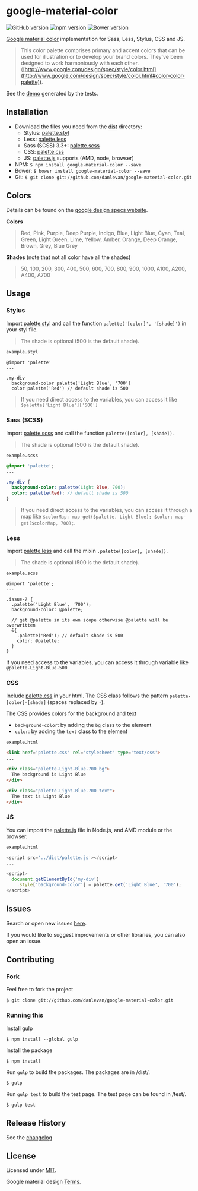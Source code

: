 # google-material-color

[![GitHub version](https://badge.fury.io/gh/danlevan%2Fgoogle-material-color.svg)](http://badge.fury.io/gh/danlevan%2Fgoogle-material-color)
[![npm version](https://badge.fury.io/js/google-material-color.svg)](http://badge.fury.io/js/google-material-color) [![Bower version](https://badge.fury.io/bo/google-material-color.svg)](http://badge.fury.io/bo/google-material-color)

[Google material color](http://www.google.com/design/spec/style/color.html#color-color-palette) implementation for Sass, Less, Stylus, CSS and JS.

> This color palette comprises primary and accent colors that can be used for illustration or to develop your brand colors. They’ve been designed to work harmoniously with each other.
([http://www.google.com/design/spec/style/color.html](http://www.google.com/design/spec/style/color.html#color-color-palette)).

See the [demo](http://danlevan.github.io/google-material-color/test/) generated by the tests.

## Installation

* Download the files you need from the [dist](dist) directory:
  * Stylus:  [palette.styl](http://danlevan.github.io/google-material-color/dist/palette.styl)
  * Less:  [palette.less](http://danlevan.github.io/google-material-color/dist/palette.less)
  * Sass (SCSS) 3.3+:  [palette.scss](http://danlevan.github.io/google-material-color/dist/palette.scss)
  * CSS:  [palette.css](http://danlevan.github.io/google-material-color/dist/palette.css)
  * JS:  [palette.js](http://danlevan.github.io/google-material-color/dist/palette.js) supports (AMD, node, browser)
* NPM: `$ npm install google-material-color --save`
* Bower: `$ bower install google-material-color --save`
* Git: `$ git clone git://github.com/danlevan/google-material-color.git`

## Colors

Details can be found on the [google design specs website](http://www.google.com/design/spec/style/color.html#color-color-palette).

**Colors**
> Red, Pink, Purple, Deep Purple, Indigo, Blue, Light Blue, Cyan, Teal, Green, Light Green, Lime, Yellow, Amber, Orange, Deep Orange, Brown, Grey, Blue Grey

**Shades** (note that not all color have all the shades)
> 50, 100, 200, 300, 400, 500, 600, 700, 800, 900, 1000, A100, A200, A400, A700


## Usage

### Stylus

Import [palette.styl](http://danlevan.github.io/google-material-color/dist/palette.styl) and call the function `palette('[color]', '[shade]')` in your styl file.

> The shade is optional (500 is the default shade).

`example.styl`

```stylus
@import 'palette'
...

.my-div
  background-color palette('Light Blue', '700')
  color palette('Red') // default shade is 500
```

> If you need direct access to the variables, you can access it like `$palette['Light Blue']['500']`

### Sass (SCSS)

Import [palette.scss](http://danlevan.github.io/google-material-color/dist/palette.scss) and call the function `palette([color], [shade])`.

> The shade is optional (500 is the default shade).

`example.scss`

```scss
@import 'palette';
...

.my-div {
  background-color: palette(Light Blue, 700);
  color: palette(Red); // default shade is 500
}
```

> If you need direct access to the variables, you can access it through a map like `$colorMap: map-get($palette, Light Blue); $color: map-get($colorMap, 700);`.

### Less

Import [palette.less](http://danlevan.github.io/google-material-color/dist/palette.less) and call the mixin `.palette([color], [shade])`.

> The shade is optional (500 is the default shade).

`example.scss`

```less
@import 'palette';
...

.issue-7 {
  .palette('Light Blue', '700');
  background-color: @palette;

  // get @palette in its own scope otherwise @palette will be overwritten
  &{
    .palette('Red'); // default shade is 500
    color: @palette;
  }
}

```

If you need access to the variables, you can access it through variable like `@palette-Light-Blue-500`


### CSS

Include [palette.css](http://danlevan.github.io/google-material-color/dist/palette.css) in your html. The CSS class follows the pattern `palette-[color]-[shade]` (spaces replaced by `-`).

The CSS provides colors for the background and text
* `background-color`: by adding the `bg` class to the element
* `color`: by adding the `text` class to the element

`example.html`

```html
<link href='palette.css' rel='stylesheet' type='text/css'>
...

<div class="palette-Light-Blue-700 bg">
  The background is Light Blue
</div>

<div class="palette-Light-Blue-700 text">
  The text is Light Blue
</div>
```

### JS

You can import the [palette.js](http://danlevan.github.io/google-material-color/dist/palette.js) file in Node.js, and AMD module or the browser.

`example.html`

```javascript
<script src='../dist/palette.js'></script>
...

<script>
  document.getElementById('my-div')
    .style['background-color'] = palette.get('Light Blue', '700');
</script>
```


## Issues

Search or open new issues [here][issues].

If you would like to suggest improvements or other libraries, you can also open an issue.

## Contributing

### Fork

Feel free to fork the project

    $ git clone git://github.com/danlevan/google-material-color.git

### Running this

Install [gulp](http://gulpjs.com/)

    $ npm install --global gulp

Install the package

    $ npm install

Run `gulp` to build the packages. The packages are in /dist/.

    $ gulp

Run `gulp test` to build the test page. The test page can be found in /test/.

    $ gulp test

## Release History
See the [changelog](CHANGELOG.md)

## License

Licensed under [MIT](LICENSE).

Google material design [Terms](http://www.google.com/design/spec/style/color.html).


[issues]: https://github.com/danlevan/google-material-color/issues "GitHub Issues for Less.js"
[download]: https://github.com/less/less.js/zipball/master "Download Less.js"
